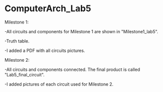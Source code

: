 # ComputerArch_Lab5

Milestone 1:

-All circuits and components for Milestone 1 are shown in "Milestone1_lab5".

-Truth table.

-I added a PDF with all circuits pictures.

Milestone 2:

-All circuits and components connected. The final product is called "Lab5_final_circuit".

-I added pictures of each circuit used for Milestone 2.
